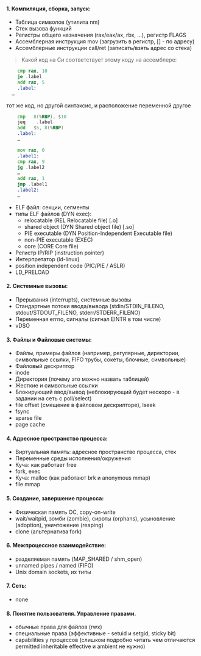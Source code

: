 #### 1. Компиляция, сборка, запуск:
- Таблица символов (утилита nm)
- Стек вызова функций
- Регистры общего назначения (rax/eax/ax, rbx, …), регистр FLAGS
- Ассемблерная инструкция mov (загрузить в регистр, [] - по адресу)
- Ассемблерные инструкции call/ret (записать/взять адрес со стека)
> Какой код на Си соответствует этому коду на ассемблере:
```asm 
    cmp rax, 10
    je .label
    add rax, 5
    .label:
  …
```
тот же код, но другой синтаксис, и расположение переменной другое
```asm
    cmp   8(%RBP), $10
    jeq    .label
    add   $5, 8(%RBP)
    .label: 
    …
```
```asm
    mov rax, 0
    .label1:
    cmp rax, 9
    jg .label2
    …
    add rax, 1
    jmp .label1
    .label2:
    …   
   ```
- ELF файл: секции, сегменты
- типы ELF файлов (DYN exec):
    - relocatable (REL Relocatable file) [.o]
  - shared object (DYN Shared object file) [.so]
  - PIE executable (DYN Position-Independent Executable file)
  - non-PIE executable (EXEC)
  - core (CORE Core file)
- Регистр IP/RIP (instruction pointer)
- Интерпретатор (ld-linux)
- position independent code (PIC/PIE / ASLR)
- LD_PRELOAD


#### 2. Системные вызовы:
- Прерывания (interrupts), системные вызовы
- Стандартные потоки ввода/вывода (stdin/STDIN_FILENO, stdout/STDOUT_FILENO, stderr/STDERR_FILENO)
- Переменная errno, сигналы (сигнал EINTR в том числе)
- vDSO


#### 3. Файлы и Файловые системы:
- Файлы, примеры файлов (например, регулярные, директории, символьные ссылки, FIFO трубы, сокеты, блочные, символьные)
- Файловый дескриптор
- inode
- Директория (почему это можно назвать таблицей)
- Жесткие и символьные ссылки
- Блокирующий ввод/вывод (неблокирующий будет нескоро - в задании на сеть с poll/select)
- file offset (смещение в файловом дескрипторе), lseek
- fsync
- sparse file
- page cache

#### 4. Адресное пространство процесса:

- Виртуальная память: адресное пространство процесса, стек
- Переменные среды исполнения/окружения
- Куча: как работает free
- fork, exec
- Куча: malloc (как работают brk и anonymous mmap)
- file mmap


#### 5. Создание, завершение процесса:
- Физическая память ОС, copy-on-write
- wait/waitpid, зомби (zombie), сироты (orphans), усыновление (adoption), уничтожение (reaping)
- clone (альтернатива fork)


#### 6. Межпроцессное взаимодействие:
- разделяемая память (MAP_SHARED / shm_open)
- unnamed pipes / named (FIFO)
- Unix domain sockets, их типы


#### 7. Сеть:
- none


#### 8. Понятие пользователя. Управление правами.
- обычные права для файлов (rwx)
- специальные права (эффективные - setuid и setgid, sticky bit)
- capabilities у процессов (слишком подробно читать чем отличаются permitted inheritable effective и ambient не нужно)